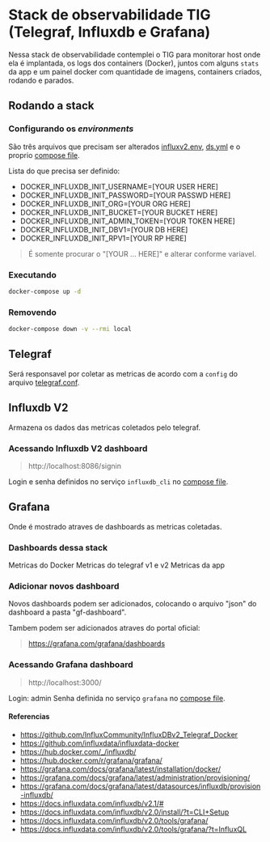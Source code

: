 # Stack de observabilidade TIG (Telegraf, Influxdb e Grafana)

Nessa stack de observabilidade contemplei o TIG para monitorar host onde ela é implantada, os logs dos containers (Docker), juntos com alguns `stats` da app e um painel docker com quantidade de imagens, containers criados, rodando e parados.

## Rodando a stack

### Configurando os _environments_

São três arquivos que precisam ser alterados [influxv2.env](influxv2.env), [ds.yml](gf-provisioning/datasources/ds.yml) e o proprio [compose file](docker-compose.yml).

Lista do que precisa ser definido:
- DOCKER_INFLUXDB_INIT_USERNAME=[YOUR USER HERE]
- DOCKER_INFLUXDB_INIT_PASSWORD=[YOUR PASSWD HERE]
- DOCKER_INFLUXDB_INIT_ORG=[YOUR ORG HERE]
- DOCKER_INFLUXDB_INIT_BUCKET=[YOUR BUCKET HERE]
- DOCKER_INFLUXDB_INIT_ADMIN_TOKEN=[YOUR TOKEN HERE]
- DOCKER_INFLUXDB_INIT_DBV1=[YOUR DB HERE]
- DOCKER_INFLUXDB_INIT_RPV1=[YOUR RP HERE]

>É somente procurar o "[YOUR ... HERE]" e alterar conforme variavel.

### Executando

```bash
docker-compose up -d
```
### Removendo

```bash
docker-compose down -v --rmi local
```

## Telegraf
Será responsavel por coletar as metricas de acordo com a `config` do arquivo [telegraf.conf](telegraf.conf).

## Influxdb V2
Armazena os dados das metricas coletados pelo telegraf.

### Acessando Influxdb V2 dashboard
> http://localhost:8086/signin

Login e senha definidos no serviço `influxdb_cli` no [compose file](docker-compose.yml).

## Grafana
Onde é mostrado atraves de dashboards as metricas coletadas.

### Dashboards dessa stack
Metricas do Docker
Metricas do telegraf v1 e v2
Metricas da app

### Adicionar novos dashboard

Novos dashboards podem ser adicionados, colocando o arquivo "json" do dashboard a pasta "gf-dashboard".

Tambem podem ser adicionados atraves do portal oficial:

>https://grafana.com/grafana/dashboards

### Acessando Grafana dashboard
>http://localhost:3000/

Login: admin
Senha definida no serviço `grafana` no [compose file](docker-compose.yml).

#### Referencias
 - https://github.com/InfluxCommunity/InfluxDBv2_Telegraf_Docker
 - https://github.com/influxdata/influxdata-docker
 - https://hub.docker.com/_/influxdb/
 - https://hub.docker.com/r/grafana/grafana/
 - https://grafana.com/docs/grafana/latest/installation/docker/
 - https://grafana.com/docs/grafana/latest/administration/provisioning/
 - https://grafana.com/docs/grafana/latest/datasources/influxdb/provision-influxdb/
 - https://docs.influxdata.com/influxdb/v2.1/#
 - https://docs.influxdata.com/influxdb/v2.0/install/?t=CLI+Setup
 - https://docs.influxdata.com/influxdb/v2.0/tools/grafana/
 - https://docs.influxdata.com/influxdb/v2.0/tools/grafana/?t=InfluxQL
